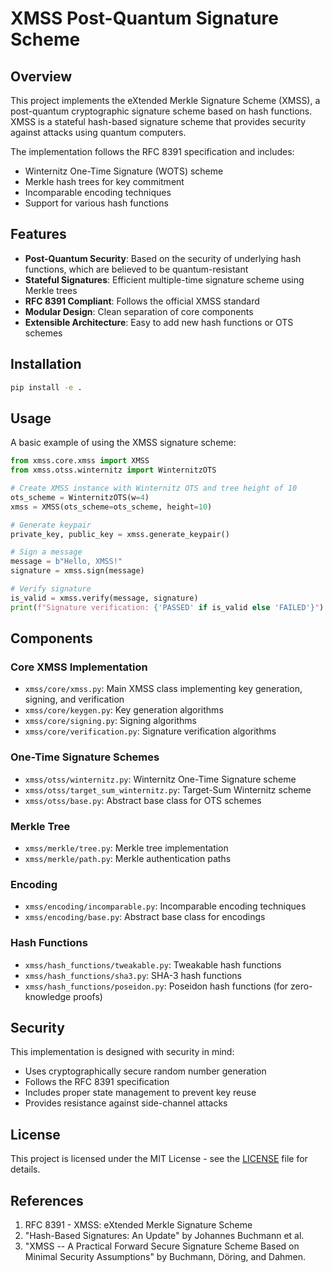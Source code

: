 # XMSS Post-Quantum Signature Scheme

## Overview

This project implements the eXtended Merkle Signature Scheme (XMSS), a post-quantum cryptographic signature scheme based on hash functions. XMSS is a stateful hash-based signature scheme that provides security against attacks using quantum computers.

The implementation follows the RFC 8391 specification and includes:
- Winternitz One-Time Signature (WOTS) scheme
- Merkle hash trees for key commitment
- Incomparable encoding techniques
- Support for various hash functions

## Features

- **Post-Quantum Security**: Based on the security of underlying hash functions, which are believed to be quantum-resistant
- **Stateful Signatures**: Efficient multiple-time signature scheme using Merkle trees
- **RFC 8391 Compliant**: Follows the official XMSS standard
- **Modular Design**: Clean separation of core components
- **Extensible Architecture**: Easy to add new hash functions or OTS schemes

## Installation

```bash
pip install -e .
```

## Usage

A basic example of using the XMSS signature scheme:

```python
from xmss.core.xmss import XMSS
from xmss.otss.winternitz import WinternitzOTS

# Create XMSS instance with Winternitz OTS and tree height of 10
ots_scheme = WinternitzOTS(w=4)
xmss = XMSS(ots_scheme=ots_scheme, height=10)

# Generate keypair
private_key, public_key = xmss.generate_keypair()

# Sign a message
message = b"Hello, XMSS!"
signature = xmss.sign(message)

# Verify signature
is_valid = xmss.verify(message, signature)
print(f"Signature verification: {'PASSED' if is_valid else 'FAILED'}")
```

## Components

### Core XMSS Implementation
- `xmss/core/xmss.py`: Main XMSS class implementing key generation, signing, and verification
- `xmss/core/keygen.py`: Key generation algorithms
- `xmss/core/signing.py`: Signing algorithms
- `xmss/core/verification.py`: Signature verification algorithms

### One-Time Signature Schemes
- `xmss/otss/winternitz.py`: Winternitz One-Time Signature scheme
- `xmss/otss/target_sum_winternitz.py`: Target-Sum Winternitz scheme
- `xmss/otss/base.py`: Abstract base class for OTS schemes

### Merkle Tree
- `xmss/merkle/tree.py`: Merkle tree implementation
- `xmss/merkle/path.py`: Merkle authentication paths

### Encoding
- `xmss/encoding/incomparable.py`: Incomparable encoding techniques
- `xmss/encoding/base.py`: Abstract base class for encodings

### Hash Functions
- `xmss/hash_functions/tweakable.py`: Tweakable hash functions
- `xmss/hash_functions/sha3.py`: SHA-3 hash functions
- `xmss/hash_functions/poseidon.py`: Poseidon hash functions (for zero-knowledge proofs)

## Security

This implementation is designed with security in mind:
- Uses cryptographically secure random number generation
- Follows the RFC 8391 specification
- Includes proper state management to prevent key reuse
- Provides resistance against side-channel attacks

## License

This project is licensed under the MIT License - see the [LICENSE](LICENSE) file for details.

## References

1. RFC 8391 - XMSS: eXtended Merkle Signature Scheme
2. "Hash-Based Signatures: An Update" by Johannes Buchmann et al.
3. "XMSS -- A Practical Forward Secure Signature Scheme Based on Minimal Security Assumptions" by Buchmann, Döring, and Dahmen.
